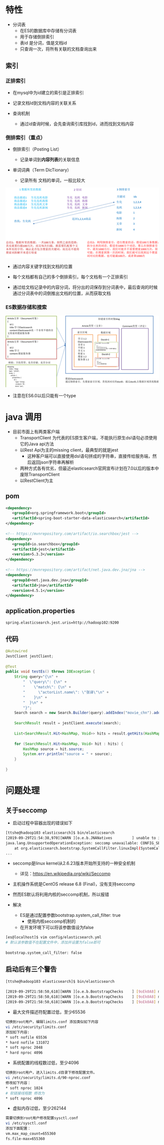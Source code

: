 



# 特性

- 分词表
  - 在ES的数据库中存储有分词表
  - 用于存储倒排索引
  - 表id 是分词，值是文档id
  - 只查询一次，将所有关联的文档查询出来

## 索引



### 正排索引

- 在mysql中为id建立的索引是正排索引
- 记录文档Id到文档内容的关联关系

- 查询机制
  - 通过id查询时候，会先查询索引库找到id，进而找到文档内容



### 倒排索引（重点）

- 倒排索引（Posting List）
  - 记录单词到**内容列表**的关联信息

- 单词词典（Term DicTionary）
  - 记录所有 文档的单词，一般比较大

![](../img/8.png) 

- 通过内容关键字找到文档的位置
- 每个文档都有自己的多个倒排索引，每个文档有一个正排索引

- 通过给文档记录中的内容分词，将分出的词保存到分词表中，最后查询的时候通过分词表中的词倒推出文档的位置，从而获取文档



### ES数据存储和搜索

![](../img/9.png) 

- 注意在ES6.0以后只能有一个type



# java 调用



- 目前市面上有两类客户端
  - TransportClient 为代表的ES原生客户端，不能执行原生dsl语句必须使用它的Java api方法
  - 以Rest Api为主的missing client，最典型的就是jest
    - 这种客户端可以直接使用dsl语句拼成的字符串，直接传给服务端，然后返回json字符串再解析
  - 两种方式各有优劣，但最近elasticsearch官网宣布计划在7.0以后的版本中废除TransportClient
  - 以RestClient为主



## pom

```xml
<dependency>
   <groupId>org.springframework.boot</groupId>
   <artifactId>spring-boot-starter-data-elasticsearch</artifactId>
</dependency>

<!-- https://mvnrepository.com/artifact/io.searchbox/jest -->
<dependency>
   <groupId>io.searchbox</groupId>
   <artifactId>jest</artifactId>
   <version>5.3.3</version>
</dependency>

<!-- https://mvnrepository.com/artifact/net.java.dev.jna/jna -->
<dependency>
   <groupId>net.java.dev.jna</groupId>
   <artifactId>jna</artifactId>
   <version>4.5.1</version>
</dependency>
```



## application.properties

```properties
spring.elasticsearch.jest.uris=http://hadoop102:9200
```



## 代码

```java
@Autowired
JestClient jestClient;

@Test
public void testEs() throws IOException {
    String query="{\n" +
        "  \"query\": {\n" +
        "    \"match\": {\n" +
        "      \"actorList.name\": \"张译\"\n" +
        "    }\n" +
        "  }\n" +
        "}";
    Search search = new Search.Builder(query).addIndex("movie_chn").addType("movie").build();

    SearchResult result = jestClient.execute(search);

    List<SearchResult.Hit<HashMap, Void>> hits = result.getHits(HashMap.class);

    for (SearchResult.Hit<HashMap, Void> hit : hits) {
        HashMap source = hit.source;
        System.err.println("source = " + source);
    }

}
```



# 问题处理



## 关于seccomp

- 启动过程中容器出现的错误如下

```bash
[ttshe@hadoop103 elasticsearch]$ bin/elasticsearch
[2019-09-29T21:54:38,970][WARN ][o.e.b.JNANatives         ] unable to install syscall filter: 
java.lang.UnsupportedOperationException: seccomp unavailable: CONFIG_SECCOMP not compiled into kernel, CONFIG_SECCOMP and CONFIG_SECCOMP_FILTER are needed
	at org.elasticsearch.bootstrap.SystemCallFilter.linuxImpl(SystemCallFilter.java:341) ~[elasticsearch-6.3.1.jar:6.3.1]
...
```

- seccomp是linux kernel从2.6.23版本开始所支持的一种安全机制
  - 详见：https://en.wikipedia.org/wiki/Seccomp
- 主机操作系统是CentOS release 6.8 (Final)，没有支持seccomp
- 然而ES默认将利用内核的seccomp机制，所以报错

- 解决
  - ES是通过配置参数bootstrap.system_call_filter: true
    - 使用内核seccomp机制的
  - 在开发环境下可以将该参数值设为false

```bash
[es@localhost]$ vim config/elasticsearch.yml
# 默认该参数值不在配置文件中，添加并设置为false即可

bootstrap.system_call_filter: false
```



## 启动后有三个警告

```bash
[ttshe@hadoop103 elasticsearch]$ bin/elasticsearch

[2019-09-29T21:58:50,618][WARN ][o.e.b.BootstrapChecks    ] [9oEk0A8] max file descriptors [4096] for elast too low, increase to at least [65536]
[2019-09-29T21:58:50,618][WARN ][o.e.b.BootstrapChecks    ] [9oEk0A8] max number of threads [1024] for user, increase to at least [4096]
[2019-09-29T21:58:50,618][WARN ][o.e.b.BootstrapChecks    ] [9oEk0A8] max virtual memory areas vm.max_map_c low, increase to at least [262144]
```

- 最大文件描述符配置过低，至少65536

```bash
切换到root用户，编辑limits.conf 添加类似如下内容
vi /etc/security/limits.conf 
添加如下内容:
* soft nofile 65536
* hard nofile 131072
* soft nproc 2048
* hard nproc 4096
```

- 系统配置的线程数过低，至少4096

```bash
切换到root用户，进入limits.d目录下修改配置文件。
vi /etc/security/limits.d/90-nproc.conf 
修改如下内容：
* soft nproc 1024
# 软链接线程数 修改为
* soft nproc 4096
```

- 虚拟内存过低，至少262144

```bash
需要切换到root用户修改配置sysctl.conf
vi /etc/sysctl.conf 
添加下面配置：
vm.max_map_count=655360
fs.file-max=655360
```



